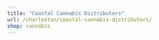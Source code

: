 ```yaml
---
title: "Coastal Cannabis Distributors"
url: /charleston/coastal-cannabis-distributors/
shop: cannabis
---
```

